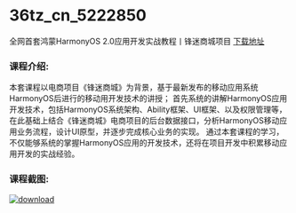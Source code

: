 # 36tz_cn_5222850
全网首套鸿蒙HarmonyOS 2.0应用开发实战教程丨锋迷商城项目
[下载地址](http://www.36tz.cn/article/5222850 "下载地址")
### 课程介绍:
本套课程以电商项目《锋迷商城》为背景，基于最新发布的移动应用系统HarmonyOS后进行的移动用开发技术的讲授；
首先系统的讲解HarmonyOS应用开发技术，包括HarmonyOS系统架构、Ability框架、UI框架、以及权限管理等，在此基础上结合《锋迷商城》电商项目的后台数据接口，分析HarmonyOS移动应用业务流程，设计UI原型，并逐步完成核心业务的实现。
通过本套课程的学习，不仅能够系统的掌握HarmonyOS应用的开发技术，还将在项目开发中积累移动应用开发的实战经验。

### 课程截图:
[![download](http://36tz.cn/muke_img/2022_02_2-58.png "下载地址")](http://www.36tz.cn "下载地址")
